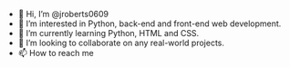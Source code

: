 - 👋 Hi, I’m @jroberts0609
- 👀 I’m interested in Python, back-end and front-end web development.
- 🌱 I’m currently learning Python, HTML and CSS.
- 💞️ I’m looking to collaborate on any real-world projects.
- 📫 How to reach me 

<!---
jroberts0609/jroberts0609 is a ✨ special ✨ repository because its `README.md` (this file) appears on your GitHub profile.
You can click the Preview link to take a look at your changes.
--->
